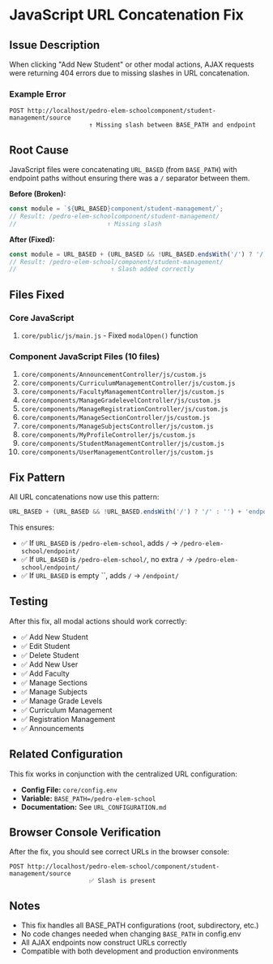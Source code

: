 # JavaScript URL Concatenation Fix

## Issue Description
When clicking "Add New Student" or other modal actions, AJAX requests were returning 404 errors due to missing slashes in URL concatenation.

### Example Error
```
POST http://localhost/pedro-elem-schoolcomponent/student-management/source
                      ↑ Missing slash between BASE_PATH and endpoint
```

## Root Cause
JavaScript files were concatenating `URL_BASED` (from `BASE_PATH`) with endpoint paths without ensuring there was a `/` separator between them.

**Before (Broken):**
```javascript
const module = `${URL_BASED}component/student-management/`;
// Result: /pedro-elem-schoolcomponent/student-management/
//                         ↑ Missing slash
```

**After (Fixed):**
```javascript
const module = URL_BASED + (URL_BASED && !URL_BASED.endsWith('/') ? '/' : '') + 'component/student-management/';
// Result: /pedro-elem-school/component/student-management/
//                          ↑ Slash added correctly
```

## Files Fixed

### Core JavaScript
1. `core/public/js/main.js` - Fixed `modalOpen()` function

### Component JavaScript Files (10 files)
1. `core/components/AnnouncementController/js/custom.js`
2. `core/components/CurriculumManagementController/js/custom.js`
3. `core/components/FacultyManagementController/js/custom.js`
4. `core/components/ManageGradelevelController/js/custom.js`
5. `core/components/ManageRegistrationController/js/custom.js`
6. `core/components/ManageSectionController/js/custom.js`
7. `core/components/ManageSubjectsController/js/custom.js`
8. `core/components/MyProfileController/js/custom.js`
9. `core/components/StudentManagementController/js/custom.js`
10. `core/components/UserManagementController/js/custom.js`

## Fix Pattern

All URL concatenations now use this pattern:
```javascript
URL_BASED + (URL_BASED && !URL_BASED.endsWith('/') ? '/' : '') + 'endpoint/path/'
```

This ensures:
- ✅ If `URL_BASED` is `/pedro-elem-school`, adds `/` → `/pedro-elem-school/endpoint/`
- ✅ If `URL_BASED` is `/pedro-elem-school/`, no extra `/` → `/pedro-elem-school/endpoint/`
- ✅ If `URL_BASED` is empty ``, adds `/` → `/endpoint/`

## Testing

After this fix, all modal actions should work correctly:
- ✅ Add New Student
- ✅ Edit Student
- ✅ Delete Student
- ✅ Add New User
- ✅ Add Faculty
- ✅ Manage Sections
- ✅ Manage Subjects
- ✅ Manage Grade Levels
- ✅ Curriculum Management
- ✅ Registration Management
- ✅ Announcements

## Related Configuration

This fix works in conjunction with the centralized URL configuration:
- **Config File:** `core/config.env`
- **Variable:** `BASE_PATH=/pedro-elem-school`
- **Documentation:** See `URL_CONFIGURATION.md`

## Browser Console Verification

After the fix, you should see correct URLs in the browser console:
```
POST http://localhost/pedro-elem-school/component/student-management/source
                      ✅ Slash is present
```

## Notes

- This fix handles all BASE_PATH configurations (root, subdirectory, etc.)
- No code changes needed when changing `BASE_PATH` in config.env
- All AJAX endpoints now construct URLs correctly
- Compatible with both development and production environments

